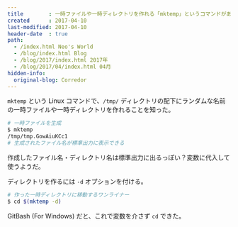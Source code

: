 ```yaml
---
title        : 一時ファイルや一時ディレクトリを作れる「mktemp」というコマンドがあった
created      : 2017-04-10
last-modified: 2017-04-10
header-date  : true
path:
  - /index.html Neo's World
  - /blog/index.html Blog
  - /blog/2017/index.html 2017年
  - /blog/2017/04/index.html 04月
hidden-info:
  original-blog: Corredor
---
```


`mktemp` という Linux コマンドで、`/tmp/` ディレクトリの配下にランダムな名前の一時ファイルや一時ディレクトリを作れることを知った。

```bash
# 一時ファイルを生成
$ mktemp
/tmp/tmp.GowAiuKCc1
# 生成されたファイル名が標準出力に表示できる
```

作成したファイル名・ディレクトリ名は標準出力に出るっぽい？変数に代入して使うようだ。

ディレクトリを作るには `-d` オプションを付ける。

```bash
# 作った一時ディレクトリに移動するワンライナー
$ cd $(mktemp -d)
```

GitBash (For Windows) だと、これで変数を介さず `cd` できた。
